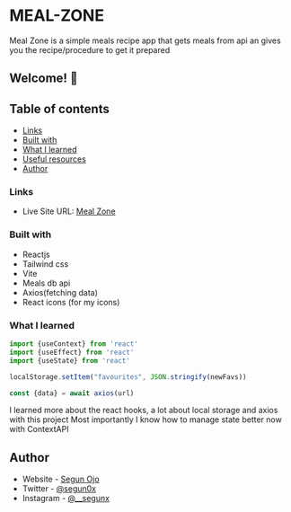 # MEAL-ZONE
Meal Zone is a simple meals recipe app that gets meals from api an gives you the recipe/procedure to get it prepared

## Welcome! 👋

## Table of contents

  - [Links](#links)
  - [Built with](#built-with)
  - [What I learned](#what-i-learned)
  - [Useful resources](#useful-resources)
  - [Author](#author)


### Links

- Live Site URL: [Meal Zone](https://meal-zone.netlify.app)

### Built with

- Reactjs
- Tailwind css
- Vite 
- Meals db api
- Axios(fetching data)
- React icons (for my icons)

### What I learned

```js
import {useContext} from 'react'
import {useEffect} from 'react'
import {useState} from 'react'

localStorage.setItem("favourites", JSON.stringify(newFavs))

const {data} = await axios(url)
```
I learned more about the react hooks, a lot about local storage and axios  with this project
Most importantly I know how to manage state better now with ContextAPI

## Author

- Website - [Segun Ojo](https://sneaker-product.netlify.app)
- Twitter - [@segun0x](https://www.twitter.com/segun0x)
- Instagram - [@__segunx](https://www.instagram.com/__segunx)